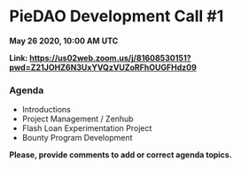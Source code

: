 # PieDAO Development Call \#1

**May 26 2020, 10:00 AM UTC**

**Link: https://us02web.zoom.us/j/81608530151?pwd=Z21JOHZ6N3UxYVQzVUZoRFhOUGFHdz09**

### Agenda

* Introductions
* Project Management / Zenhub
* Flash Loan Experimentation Project
* Bounty Program Development

**Please, provide comments to add or correct agenda topics.**

